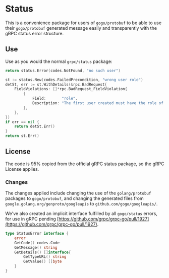# Status

This is a convenience package for users of `gogo/protobuf` to be able to use
their `gogo/protobuf` generated message easily and transparently with the
gRPC status error structure.

## Use

Use as you would the normal `grpc/status` package:

```go
return status.Error(codes.NotFound, "no such user")
```

```go
st := status.New(codes.FailedPrecondition, "wrong user role")
detSt, err := st.WithDetails(&rpc.BadRequest{
    FieldViolations: []*rpc.BadRequest_FieldViolation{
        {
            Field:       "role",
            Description: "The first user created must have the role of an ADMIN",
        },
    },
})
if err == nil {
    return detSt.Err()
}
return st.Err()
```

## License

The code is 95% copied from the official gRPC status package, so the gRPC
License applies.

### Changes

The changes applied include changing the use of the
`golang/protobuf` packages to `gogo/protobuf`, and changing the
generated files from `google.golang.org/genproto/googleapis` to
`github.com/gogo/googleapis/`.

We've also created an implicit interface fulfilled by all `gogo/status`
errors, for use in gRPC pending
[https://github.com/grpc/grpc-go/pull/1927](https://github.com/grpc/grpc-go/pull/1927).

```go
type StatusError interface {
    error
    GetCode() codes.Code
    GetMessage() string
    GetDetails() []interface{
        GetTypeURL() string
        GetValue() []byte
    }
}
```
